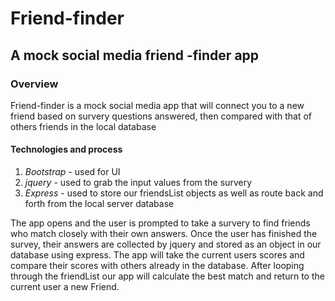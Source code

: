 # Friend-finder
## A mock social media friend -finder app

### Overview
  Friend-finder is a mock social media app that will connect you to a new friend based on survery questions answered, then 
  compared with that of others friends in the local database
  
#### Technologies and process
  1. _Bootstrap_ - used for UI
  2. _jquery_ - used to grab the input values from the survery
  3. _Express_ - used to store our friendsList objects as well as route back and forth from the local server database
  
  The app opens and the user is prompted to take a survery to find friends who match closely with their own answers. Once the 
  user has finished the survey, their answers are collected by jquery and stored as an object in our database using express.
  The app will take the current users scores and compare their scores with others already in the database. After looping 
  through the friendList our app will calculate the best match and return to the current user a new Friend.
  
  
